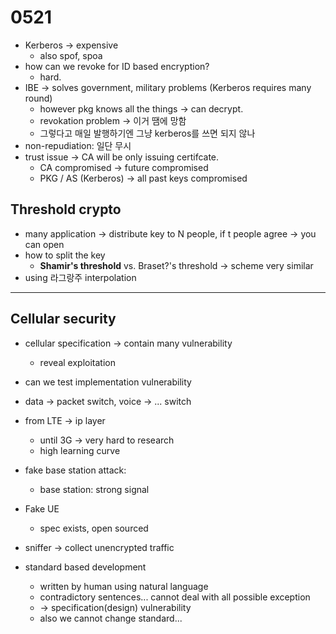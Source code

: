 # 0521

- Kerberos -> expensive
  - also spof, spoa
- how can we revoke for ID based encryption?
  - hard.
- IBE -> solves government, military problems (Kerberos requires many round)
  - however pkg knows all the things -> can decrypt.
  - revokation problem -> 이거 땜에 망함
  - 그렇다고 매일 발행하기엔 그냥 kerberos를 쓰면 되지 않나
- non-repudiation: 일단 무시
- trust issue -> CA will be only issuing certifcate.
  - CA compromised -> future compromised
  - PKG / AS (Kerberos) -> all past keys compromised

## Threshold crypto

- many application -> distribute key to N people, if t people agree -> you can open
- how to split the key
  - **Shamir's threshold** vs. Braset?'s threshold -> scheme very similar
- using 라그랑주 interpolation

---

## Cellular security

- cellular specification -> contain many vulnerability
  - reveal exploitation
- can we test implementation vulnerability

- data -> packet switch, voice -> ... switch
- from LTE -> ip layer
  - until 3G -> very hard to research
  - high learning curve
- fake base station attack: 
  - base station: strong signal
- Fake UE
  - spec exists, open sourced
- sniffer -> collect unencrypted traffic
- standard based development 
  - written by human using natural language
  - contradictory sentences... cannot deal with all possible exception
  - -> specification(design) vulnerability
  - also we cannot change standard...